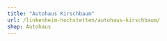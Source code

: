```yaml
---
title: "Autohaus Kirschbaum"
url: /linkenheim-hochstetten/autohaus-kirschbaum/
shop: Autohaus
---
```

